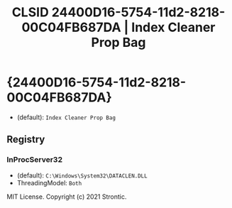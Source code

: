﻿---
title: "CLSID 24400D16-5754-11d2-8218-00C04FB687DA | Index Cleaner Prop Bag"
excerpt: What is COM-Object CLSID 24400D16-5754-11d2-8218-00C04FB687DA?
---

# {24400D16-5754-11d2-8218-00C04FB687DA}

* (default): `Index Cleaner Prop Bag`

## Registry


### InProcServer32

* (default): `C:\Windows\System32\DATACLEN.DLL`
* ThreadingModel: `Both`

MIT License. Copyright (c) 2021 Strontic.


